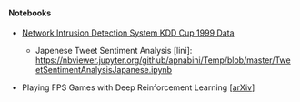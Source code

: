 #### Notebooks
- [Network Intrusion Detection System KDD Cup 1999 Data](https://nbviewer.jupyter.org/github/apnabini/Temp/blob/master/StructuredDataAnalysisKDD.ipynb)
  
   - Japenese Tweet Sentiment Analysis [lini]: https://nbviewer.jupyter.org/github/apnabini/Temp/blob/master/TweetSentimentAnalysisJapanese.ipynb

- Playing FPS Games with Deep Reinforcement Learning [[arXiv](http://arxiv.org/abs/1609.05521)]
